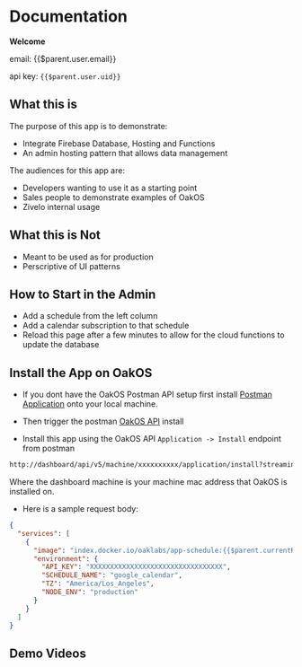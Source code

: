 
# Documentation

**Welcome** 

email: {{$parent.user.email}}

api key: `{{$parent.user.uid}}`

## What this is

The purpose of this app is to demonstrate:

- Integrate Firebase Database, Hosting and Functions
- An admin hosting pattern that allows data management

The audiences for this app are:

- Developers wanting to use it as a starting point
- Sales people to demonstrate examples of OakOS
- Zivelo internal usage

## What this is **Not**

- Meant to be used as for production
- Perscriptive of UI patterns

## How to Start in the Admin

- Add a schedule from the left column
- Add a calendar subscription to that schedule
- Reload this page after a few minutes to allow for the cloud functions to update the database

## Install the App on OakOS

- If you dont have the OakOS Postman API setup first install [Postman Application](https://www.getpostman.com/downloads/)  onto your local machine.
- Then trigger the postman [OakOS API](postman://app/collections/import/2669279-0f82deec-19ba-4dea-ac2f-7242b0560ffd-RWaGT9F8?referrer=https%3A%2F%2Fapi.docs.zivelo.com%2F#?) install

- Install this app using the OakOS API `Application -> Install` endpoint from postman

``` html
http://dashboard/api/v5/machine/xxxxxxxxxx/application/install?streaming=true&timeout=5000
```

  Where the dashboard machine is your machine mac address that OakOS is installed on.

- Here is a sample request body:

``` json
{
  "services": [
    {
      "image": "index.docker.io/oaklabs/app-schedule:{{$parent.currentRelease}}",
      "environment": {
        "API_KEY": "XXXXXXXXXXXXXXXXXXXXXXXXXXXXXXXXX",
        "SCHEDULE_NAME": "google_calendar",
        "TZ": "America/Los_Angeles",
        "NODE_ENV": "production"
      }
    }
  ]
}
```

## Demo Videos
